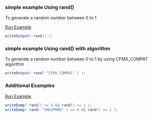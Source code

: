 ### simple example Using rand()

To generate a random number between 0 to 1

<a href="https://try.boxlang.io/?code=eJwrL8osSfUvLSkoLdFQKErMS9HQVNC05gIAaa4HiQ%3D%3D" target="_blank">Run Example</a>

```java
writeOutput( rand() );

```


### simple example Using rand() with algorithm

To generate a random number between 0 to 1 by using CFMX_COMPAT algorithm


```java
writeOutput( rand( "CFMX_COMPAT" ) );

```


### Additional Examples

<a href="https://try.boxlang.io/?code=eJwrL8osSXUpzS3QUChKzEvR0FSws1UwUFBTg3FtbBUMFTStucrRFCooBXs4GgYE%2BbkrKeDUBADz0hiR" target="_blank">Run Example</a>

```java
writeDump( rand() >= 0 && rand() <= 1 );
writeDump( rand( "SHA1PRNG" ) >= 0 && rand() <= 1 );

```



